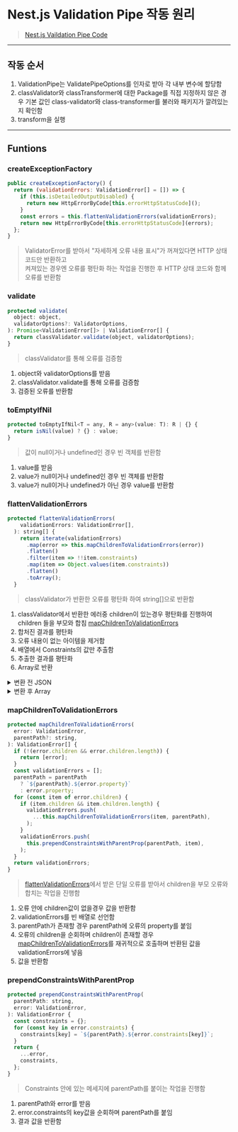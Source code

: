 # Nest.js Validation Pipe 작동 원리
> [Nest.js Vaildation Pipe Code](https://github.com/nestjs/nest/blob/master/packages/common/pipes/validation.pipe.ts)   


---
## 작동 순서
1. ValidationPipe는 ValidatePipeOptions를 인자로 받아 각 내부 변수에 할당함
2. classValidator와 classTransformer에 대한 Package를 직접 지정하지 않은 경우 기본 값인 class-validator와 class-transformer를 불러와 패키지가 깔려있는지 확인함
3. transform을 실행

---
## Funtions
### createExceptionFactory
```js
public createExceptionFactory() {
  return (validationErrors: ValidationError[] = []) => {
    if (this.isDetailedOutputDisabled) {
      return new HttpErrorByCode[this.errorHttpStatusCode]();
    }
    const errors = this.flattenValidationErrors(validationErrors);
    return new HttpErrorByCode[this.errorHttpStatusCode](errors);
  };
}
```
> ValidatorError를 받아서 "자세하게 오류 내용 표시"가 꺼져있다면 HTTP 상태 코드만 반환하고   
> 켜져있는 경우엔 오류를 평탄화 하는 작업을 진행한 후 HTTP 상태 코드와 함께 오류를 반환함 

### validate
```js
protected validate(
  object: object,
  validatorOptions?: ValidatorOptions,
): Promise<ValidationError[]> | ValidationError[] {
  return classValidator.validate(object, validatorOptions);
}
```
> classValidator를 통해 오류를 검증함
1. object와 validatorOptions를 받음
2. classValidator.validate를 통해 오류를 검증함
3. 검증된 오류를 반환함

### toEmptyIfNil
```js
protected toEmptyIfNil<T = any, R = any>(value: T): R | {} {
  return isNil(value) ? {} : value;
}
```
> 값이 null이거나 undefined인 경우 빈 객체를 반환함
1. value를 받음
2. value가 null이거나 undefined인 경우 빈 객체를 반환함
3. value가 null이거나 undefined가 아닌 경우 value를 반환함

### flattenValidationErrors
```js
protected flattenValidationErrors(
    validationErrors: ValidationError[],
  ): string[] {
    return iterate(validationErrors)
      .map(error => this.mapChildrenToValidationErrors(error))
      .flatten()
      .filter(item => !!item.constraints)
      .map(item => Object.values(item.constraints))
      .flatten()
      .toArray();
  }
```
> classValidator가 반환한 오류를 평탄화 하여 string[]으로 반환함
1. classValidator에서 반환한 에러중 children이 있는경우 평탄화를 진행하여 children 들을 부모와 합침 [mapChildrenToValidationErrors](#mapchildrentovalidationerrors)
2. 합처진 결과를 평탄화
3. 오류 내용이 없는 아이템을 제거함
4. 배열에서 Constraints의 값만 추출함
5. 추출한 결과를 평탄화
6. Array로 반환

<details>
<summary>변환 전 JSON</summary>
<pre>
[
  {
    property: 'username',
    constraints: {
      isNotEmpty: 'Username should not be empty',
    },
    children: [
      {
        property: 'firstName',
        constraints: {
          isNotEmpty: 'First name should not be empty',
        },
      },
      {
        property: 'lastName',
        constraints: {
          isNotEmpty: 'Last name should not be empty',
        },
      },
    ],
  },
  {
    property: 'email',
    constraints: {
      isEmail: 'Invalid email format',
    },
  },
  {
    property: 'password',
    constraints: {
      isNotEmpty: 'Password should not be empty',
      isLength: 'Password must be at least 8 characters long',
    },
  },
];
</pre>
</details>
<details>
<summary>변환 후 Array</summary>
<pre>
[
  'Username should not be empty',
  'First name should not be empty',
  'Last name should not be empty',
  'Invalid email format',
  'Password should not be empty',
  'Password must be at least 8 characters long',
]
</pre>
</details>

### mapChildrenToValidationErrors
```js
protected mapChildrenToValidationErrors(
  error: ValidationError,
  parentPath?: string,
): ValidationError[] {
  if (!(error.children && error.children.length)) {
    return [error];
  }
  const validationErrors = [];
  parentPath = parentPath
    ? `${parentPath}.${error.property}`
    : error.property;
  for (const item of error.children) {
    if (item.children && item.children.length) {
      validationErrors.push(
        ...this.mapChildrenToValidationErrors(item, parentPath),
      );
    }
    validationErrors.push(
      this.prependConstraintsWithParentProp(parentPath, item),
    );
  }
  return validationErrors;
}
```
> [flattenValidationErrors](#flattenvalidationerrors)에서 받은 단일 오류를 받아서 children을 부모 오류와 합치는 작업을 진행함
1. 오류 안에 children값이 없을경우 값을 반환함
2. validationErrors를 빈 배열로 선언함
3. parentPath가 존재할 경우 parentPath에 오류의 property를 붙임
4. 오류의 children을 순회하며 children이 존재할 경우 [mapChildrenToValidationErrors](#mapchildrentovalidationerrors)를 재귀적으로 호출하며 반환된 값을 validationErrors에 넣음
5. 값을 반환함
<!-- ```json
{
  "property": "username",
  "constraints": {
    "isNotEmpty": "Username should not be empty"
  },
  "children" [
    {
      "property": "firstName",
      "constraints" {
        "isNotEmpty": "First name should not be empty"
      }
    }
  ]
}
``` -->
### prependConstraintsWithParentProp
```js
protected prependConstraintsWithParentProp(
  parentPath: string,
  error: ValidationError,
): ValidationError {
  const constraints = {};
  for (const key in error.constraints) {
    constraints[key] = `${parentPath}.${error.constraints[key]}`;
  }
  return {
    ...error,
    constraints,
  };
}
```
> Constraints 안에 있는 메세지에 parentPath를 붙이는 작업을 진행함
1. parentPath와 error를 받음
2. error.constraints의 key값을 순회하며 parentPath를 붙임
3. 결과 값을 반환함

